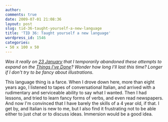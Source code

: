 ```yaml
---
author:
comments: true
date: 2009-07-01 21:08:36
layout: post
slug: tid-36-taught-yourself-a-new-language
title: 'TID 36: Taught yourself a new language'
wordpress_id: 1546
categories:
- 50 x 100 x 50
---
```


_Was it really on_ [_23 January_](http://jeremycherfas.net/2009/01/23/tid-33-seen-niagara-falls-in-person/) _that I temporarily abandoned these attempts to expand on the_ [_Things I've Done_](http://jeremycherfas.net/2008/12/04/lazy-blogging-just-one-of-the-things-ive-done/)_? Wonder how long I'll last this time? Longer if I don't try to be fancy about illustrations._

This language thing is a farce. When I drove down here, more than eight years ago, I listened to tapes of conversational Italian, and arrived with a rudimentary and serviceable ability to say what I wanted. Then I had lessons, and tried to learn fancy forms of verbs, and even read newspapers. And now I'm convinced that I have barely the skills of a 4 year old, if that. I get by, and Italian is new to me, but I also find it frustrating not to be able either to just chat or to discuss ideas. Immersion would be a good idea.


